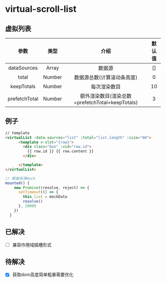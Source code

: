 # virtual-scroll-list

## 虚拟列表
| 参数 | 类型 | 介绍 | 默认值
| :-: | :-: | :-: | :-: |
| dataSources | Array | 数据源 | [] |
| total | Number | 数据源总数(计算滚动条高度) |  0
| keepTotals | Number | 每次渲染数目 | 10
| prefetchTotal | Number | 额外渲染数目(渲染总数=prefetchTotal+keepTotals) | 3


## 例子
```html
// template
<virtualList :data-sources="list" :total="list.length" :size="60">
      <template v-slot="{row}">
        <div class="box" :vid="row.id">
          {{ row.id }} {{ row.content }}
        </div>

      </template>
</virtualList>
```

```js
// 数据采用mock
mounted() {
    new Promise((resolve, reject) => {
      setTimeout(() => {
        this.list = mockData
        resolve()
      }, 2000)
    })
  }
```

## 已解决
- [ ] 兼容作用域插槽形式

## 待解决
- [x]  获取dom高度简单粗暴需要优化

